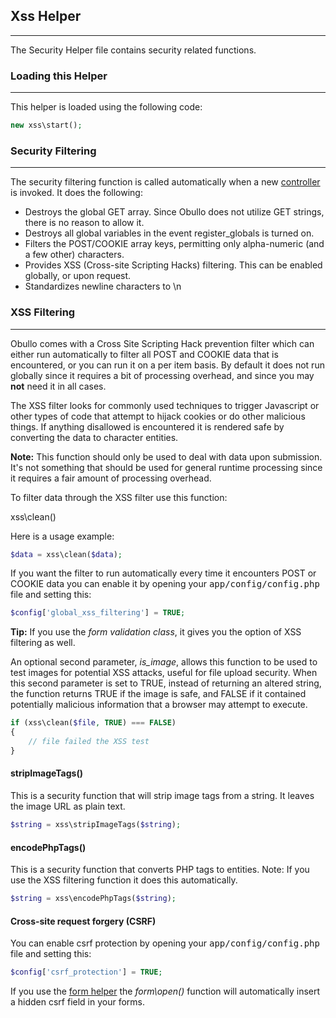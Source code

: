 ## Xss Helper

------

The Security Helper file contains security related functions.

### Loading this Helper

------

This helper is loaded using the following code:

```php
new xss\start();
```

### Security Filtering

------

The security filtering function is called automatically when a new [controller](/docs/general/#controllers) is invoked. It does the following:

<ul>
   <li>Destroys the global GET array. Since Obullo does not utilize GET strings, there is no reason to allow it.</li>
   <li>Destroys all global variables in the event register_globals is turned on.</li>
    <li>Filters the POST/COOKIE array keys, permitting only alpha-numeric (and a few other) characters.</li>
    <li>Provides XSS (Cross-site Scripting Hacks) filtering. This can be enabled globally, or upon request.</li>
    <li>Standardizes newline characters to \n</li>
</ul>

### XSS Filtering

-------

Obullo comes with a Cross Site Scripting Hack prevention filter which can either run automatically to filter all POST and COOKIE data that is encountered, or you can run it on a per item basis. By default it does not run globally since it requires a bit of processing overhead, and since you may <b>not</b> need it in all cases.

The XSS filter looks for commonly used techniques to trigger Javascript or other types of code that attempt to hijack cookies or do other malicious things. If anything disallowed is encountered it is rendered safe by converting the data to character entities.

<b>Note:</b> This function should only be used to deal with data upon submission. It's not something that should be used for general runtime processing since it requires a fair amount of processing overhead.

To filter data through the XSS filter use this function:

xss\clean()

Here is a usage example:

```php
$data = xss\clean($data);
```

If you want the filter to run automatically every time it encounters POST or COOKIE data you can enable it by opening your <samp>app/config/config.php</samp> file and setting this:

```php
$config['global_xss_filtering'] = TRUE;
```

**Tip:** If you use the *form validation class*, it gives you the option of XSS filtering as well.

An optional second parameter, <dfn>is_image</dfn>, allows this function to be used to test images for potential XSS attacks, useful for file upload security. When this second parameter is set to TRUE, instead of returning an altered string, the function returns TRUE if the image is safe, and FALSE if it contained potentially malicious information that a browser may attempt to execute.

```php
if (xss\clean($file, TRUE) === FALSE)
{
    // file failed the XSS test
}
```

#### stripImageTags()

This is a security function that will strip image tags from a string. It leaves the image URL as plain text.

```php
$string = xss\stripImageTags($string);
```
#### encodePhpTags()

This is a security function that converts PHP tags to entities. Note: If you use the XSS filtering function it does this automatically.

```php
$string = xss\encodePhpTags($string);
```

#### Cross-site request forgery (CSRF)

You can enable csrf protection by opening your <samp>app/config/config.php</samp> file and setting this:

```php
$config['csrf_protection'] = TRUE;
```
If you use the [form helper](/docs/packages/#form-helper) the <var>form\open()</var> function will automatically insert a hidden csrf field in your forms.